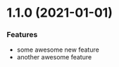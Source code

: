 ﻿# 1.1.0 (**2021-01-01**) #

### Features ###

- some awesome new feature
- another awesome feature
